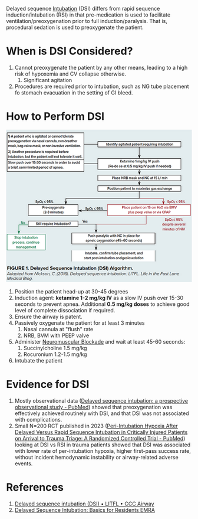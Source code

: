 Delayed sequence [Intubation](Intubation.md) (DSI) differs from rapid sequence induction/intubation (RSI) in that pre-medication is used to facilitate ventilation/preoxygenation prior to full induction/paralysis. That is, procedural sedation is used to preoxygenate the patient. 

# When is DSI Considered?
1. Cannot preoxygenate the patient by any other means, leading to a high risk of hypoxemia and CV collapse otherwise.
	1. Significant agitation
2. Procedures are required prior to intubation, such as NG tube placement fo stomach evacuation in the setting of GI bleed.

# How to Perform DSI
![](_attachments/45-3_dsi_flowchart%201.jpg)
1. Position the patient head-up at 30-45 degrees
2. Induction agent: **ketamine 1-2 mg/kg IV** as a slow IV push over 15-30 seconds to prevent apnea. Additional **0.5 mg/kg doses** to achieve good level of complete dissociation if required.
3. Ensure the airway is patent.
4. Passively oxygenate the patient for at least 3 minutes
	1. Nasal cannula at "flush" rate
	2. NRB, BVM with PEEP valve
5. Administer [Neuromuscular Blockade](Neuromuscular%20Blockade.md) and wait at least 45-60 seconds:
	1. Succinylcholine 1.5 mg/kg
	2. Rocuronium 1.2-1.5 mg/kg
6. Intubate the patient


# Evidence for DSI
1. Mostly observational data ([Delayed sequence intubation: a prospective observational study - PubMed](https://pubmed.ncbi.nlm.nih.gov/25447559/)) showed that preoxygenation was effectively achieved routinely with DSI, and that DSI was not associated with complications.
2. Small N=200 RCT published in 2023 ([Peri-Intubation Hypoxia After Delayed Versus Rapid Sequence Intubation in Critically Injured Patients on Arrival to Trauma Triage: A Randomized Controlled Trial - PubMed](https://pubmed.ncbi.nlm.nih.gov/37058727/)) looking at DSI vs RSI in trauma patients showed that DSI was associated with lower rate of per-intubation hypoxia, higher first-pass success rate, without incident hemodynamic instability or airway-related adverse events.


# References
1. [Delayed sequence intubation (DSI) • LITFL • CCC Airway](https://litfl.com/delayed-sequence-intubation-dsi/)
2. [Delayed Sequence Intubation: Basics for Residents EMRA](https://www.emra.org/emresident/article/dsi-basics)